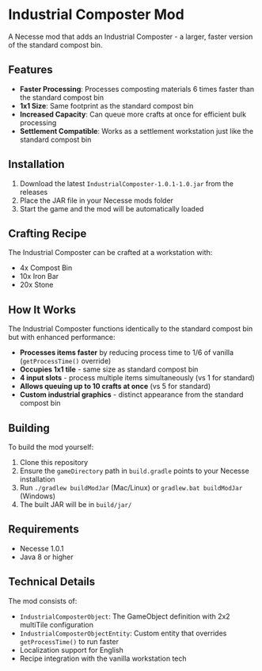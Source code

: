 # Industrial Composter Mod

A Necesse mod that adds an Industrial Composter - a larger, faster version of the standard compost bin.

## Features

- **Faster Processing**: Processes composting materials 6 times faster than the standard compost bin
- **1x1 Size**: Same footprint as the standard compost bin
- **Increased Capacity**: Can queue more crafts at once for efficient bulk processing
- **Settlement Compatible**: Works as a settlement workstation just like the standard compost bin

## Installation

1. Download the latest `IndustrialComposter-1.0.1-1.0.jar` from the releases
2. Place the JAR file in your Necesse mods folder
3. Start the game and the mod will be automatically loaded

## Crafting Recipe

The Industrial Composter can be crafted at a workstation with:
- 4x Compost Bin
- 10x Iron Bar
- 20x Stone

## How It Works

The Industrial Composter functions identically to the standard compost bin but with enhanced performance:
- **Processes items faster** by reducing process time to 1/6 of vanilla (`getProcessTime()` override)
- **Occupies 1x1 tile** - same size as standard compost bin
- **4 input slots** - process multiple items simultaneously (vs 1 for standard)
- **Allows queuing up to 10 crafts at once** (vs 5 for standard)
- **Custom industrial graphics** - distinct appearance from the standard compost bin

## Building

To build the mod yourself:

1. Clone this repository
2. Ensure the `gameDirectory` path in `build.gradle` points to your Necesse installation
3. Run `./gradlew buildModJar` (Mac/Linux) or `gradlew.bat buildModJar` (Windows)
4. The built JAR will be in `build/jar/`

## Requirements

- Necesse 1.0.1
- Java 8 or higher

## Technical Details

The mod consists of:
- `IndustrialComposterObject`: The GameObject definition with 2x2 multiTile configuration
- `IndustrialComposterObjectEntity`: Custom entity that overrides `getProcessTime()` to run faster
- Localization support for English
- Recipe integration with the vanilla workstation tech
